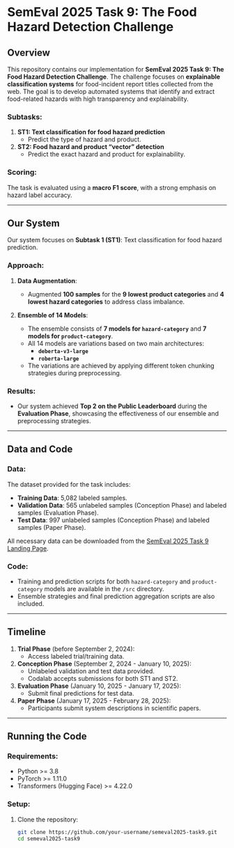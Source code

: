 # SemEval 2025 Task 9: The Food Hazard Detection Challenge

## Overview
This repository contains our implementation for **SemEval 2025 Task 9: The Food Hazard Detection Challenge**. The challenge focuses on **explainable classification systems** for food-incident report titles collected from the web. The goal is to develop automated systems that identify and extract food-related hazards with high transparency and explainability.

### Subtasks:
1. **ST1: Text classification for food hazard prediction**
   - Predict the type of hazard and product.
2. **ST2: Food hazard and product “vector” detection**
   - Predict the exact hazard and product for explainability.

### Scoring:
The task is evaluated using a **macro F1 score**, with a strong emphasis on hazard label accuracy.

---

## Our System

Our system focuses on **Subtask 1 (ST1)**: Text classification for food hazard prediction.

### Approach:
1. **Data Augmentation**:
   - Augmented **100 samples** for the **9 lowest product categories** and **4 lowest hazard categories** to address class imbalance.

2. **Ensemble of 14 Models**:
   - The ensemble consists of **7 models for `hazard-category`** and **7 models for `product-category`**.
   - All 14 models are variations based on two main architectures:
     - **`deberta-v3-large`**
     - **`roberta-large`**
   - The variations are achieved by applying different token chunking strategies during preprocessing.  

### Results:
- Our system achieved **Top 2 on the Public Leaderboard** during the **Evaluation Phase**, showcasing the effectiveness of our ensemble and preprocessing strategies.

---

## Data and Code

### Data:
The dataset provided for the task includes:
- **Training Data**: 5,082 labeled samples.
- **Validation Data**: 565 unlabeled samples (Conception Phase) and labeled samples (Evaluation Phase).
- **Test Data**: 997 unlabeled samples (Conception Phase) and labeled samples (Paper Phase).

All necessary data can be downloaded from the [SemEval 2025 Task 9 Landing Page](https://semeval2025.org/task9).

### Code:
- Training and prediction scripts for both `hazard-category` and `product-category` models are available in the `/src` directory.
- Ensemble strategies and final prediction aggregation scripts are also included.

---

## Timeline

1. **Trial Phase** (before September 2, 2024):
   - Access labeled trial/training data.
2. **Conception Phase** (September 2, 2024 - January 10, 2025):
   - Unlabeled validation and test data provided.
   - Codalab accepts submissions for both ST1 and ST2.
3. **Evaluation Phase** (January 10, 2025 - January 17, 2025):
   - Submit final predictions for test data.
4. **Paper Phase** (January 17, 2025 - February 28, 2025):
   - Participants submit system descriptions in scientific papers.

---

## Running the Code

### Requirements:
- Python >= 3.8
- PyTorch >= 1.11.0
- Transformers (Hugging Face) >= 4.22.0

### Setup:
1. Clone the repository:
   ```bash
   git clone https://github.com/your-username/semeval2025-task9.git
   cd semeval2025-task9
